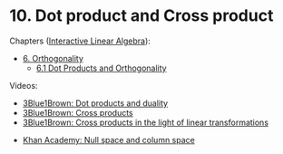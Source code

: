 # 10. Dot product and Cross product

Chapters ([Interactive Linear Algebra](https://textbooks.math.gatech.edu/ila/)):
- [6. Orthogonality](https://textbooks.math.gatech.edu/ila/chap-determinant.html)
    - [6.1 Dot Products and Orthogonality](https://textbooks.math.gatech.edu/ila/dot-product.html)

Videos:
- [3Blue1Brown: Dot products and duality](https://www.youtube.com/watch?v=LyGKycYT2v0&list=PLZHQObOWTQDPD3MizzM2xVFitgF8hE_ab)
- [3Blue1Brown: Cross products](https://www.youtube.com/watch?v=eu6i7WJeinw&list=PLZHQObOWTQDPD3MizzM2xVFitgF8hE_ab)
- [3Blue1Brown: Cross products in the light of linear transformations](https://www.youtube.com/watch?v=BaM7OCEm3G0&list=PLZHQObOWTQDPD3MizzM2xVFitgF8hE_ab)
<!---->
- [Khan Academy: Null space and column space](https://www.khanacademy.org/math/linear-algebra/vectors-and-spaces/null-column-space/v/matrix-vector-products)